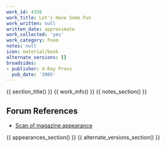 ```yaml
---
work_id: 4336
work_title: Let's Have Some Fun
work_written: null
written_date: approximate
work_collected: 'yes'
work_category: Poem
notes: null
icon: material/book
alternate_versions: []
broadsides:
- publisher: X-Ray Press
  pub_date: '2005'
---
```


{{ section_title() }}
{{ work_info() }}
{{ notes_section() }}
## Forum References
- [Scan of magazine appearance](https://bukowskiforum.com/threads/you-are-the-big-name-on-the-marquee-and-three-more-poems-chiron-review-the-kindred-spirit-no-16-1988.12772/)

{{ appearances_section() }}
{{ alternate_versions_section() }}